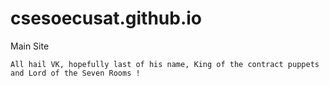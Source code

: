 # csesoecusat.github.io
Main Site

	All hail VK, hopefully last of his name, King of the contract puppets and Lord of the Seven Rooms !